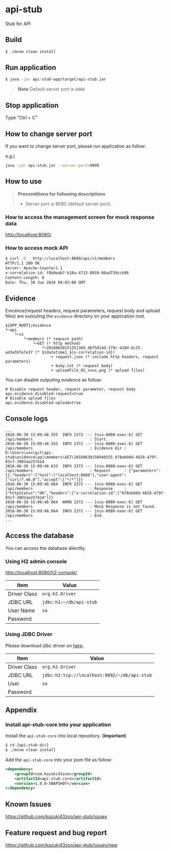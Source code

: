 # api-stub
Stub for API

## Build

```bash
$ ./mvnw clean install
```

## Run application

```bash
$ java -jar api-stub-app/target/api-stub.jar
```

> **Note**
> Default server port is `8080`.

## Stop application

Type "Ctrl + C"

## How to change server port

If you want to change server port, please run application as follow:

e.g.)

```bash
java -jar api-stub.jar --server.port=9999
```

## How to use

> **Preconditions for following descriptions**
> * Server port is 8080 (default server port).

### How to access the management screen for mock response data

[http://localhost:8080/](http://localhost:8080/)

### How to access mock API

```bash
$ curl -D - http://localhost:8080/api/v1/members
HTTP/1.1 200 OK
Server: Apache-Coyote/1.1
x-correlation-id: f8b9eab7-b18a-4713-8910-88ad719ccb86
Content-Length: 0
Date: Thu, 30 Jun 2016 04:03:06 GMT

```

## Evidence

Evicence(request headers, request parameters, request body and upload files) are outouting the `evidence` directory on your application root.

```text
${APP_ROOT}/evidence
└─api
    └─v1
        └─members (* request path)
            └─GET (* http method)
                └─20160630151351369_dbf5d14d-179c-418d-8c25-ad3e55fefe37 (* ${datetime}_${x-correlation-id})
                    + request.json (* include http headers, request parameters)
                    + body.txt (* request body)
                    + uploadFile_01_xxxx.png (* upload files)
```

You can disable outputing evidence as follow:

```properties
# Disable request header, request parameter, request body
api.evidence.disabled-request=true
# Disable upload files
api.evidence.disabled-upload=true
```

## Console logs

```text
...
2016-06-30 15:09:48.555  INFO 2372 --- [nio-8080-exec-6] GET /api/members                         : Start.
2016-06-30 15:09:48.555  INFO 2372 --- [nio-8080-exec-6] GET /api/members                         : Evidence Dir : D:\Users\xxx\git\api-stub\evidence\api\members\GET\20160630150948555_878abb0d-4828-479f-83cf-3003ae257414
2016-06-30 15:09:48.633  INFO 2372 --- [nio-8080-exec-6] GET /api/members                         : Request      : {"parameters":{},"headers":{"host":["localhost:8080"],"user-agent":["curl/7.46.0"],"accept":["*/*"]}}
2016-06-30 15:09:48.664  INFO 2372 --- [nio-8080-exec-6] GET /api/members                         : Response     : {"httpStatus":"OK","headers":{"x-correlation-id":["878abb0d-4828-479f-83cf-3003ae257414"]}}
2016-06-30 15:09:48.664  WARN 2372 --- [nio-8080-exec-6] GET /api/members                         : Mock Response is not found.
2016-06-30 15:09:48.664  INFO 2372 --- [nio-8080-exec-6] GET /api/members                         : End.
...
```

## Access the database

You can access the database dilectlly.

### Using H2 admin console

[http://localhost:8080/h2-console/](http://localhost:8080/h2-console/)

| Item | Value |
| ---- | ----- |
| Driver Class | `org.h2.Driver` |
| JDBC URL | `jdbc:h2:~/db/api-stub` |
| User Name | `sa` |
| Password | |

### Using JDBC Driver

Please download jdbc driver on [here](http://repo2.maven.org/maven2/com/h2database/h2/1.4.191/h2-1.4.191.jar).

| Item | Value |
| ---- | ----- |
| Driver Class | `org.h2.Driver` |
| JDBC URL | `jdbc:h2:tcp://localhost:9092/~/db/api-stub` |
| User | `sa` |
| Password | |


## Appendix

### Install api-stub-core into your application

Install the `api-stub-core` into local repository. (**Important**)

```bash
$ cd {api-stub-dir}
$ ./mvnw clean install
```

Add the `api-stub-core` into your pom file as follow:

```xml
<dependency>
    <groupId>com.kazuki43zoo</groupId>
    <artifactId>api-stub-core</artifactId>
    <version>1.0.0-SNAPSHOT</version>
</dependency>
```

## Known Issues

https://github.com/kazuki43zoo/api-stub/issues

## Feature request and bug report

https://github.com/kazuki43zoo/api-stub/issues/new


